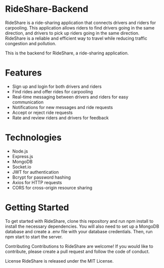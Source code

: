 # RideShare-Backend
RideShare is a ride-sharing application that connects drivers and riders for carpooling. This application allows riders to find drivers going in the same direction, and drivers to pick up riders going in the same direction. RideShare is a reliable and efficient way to travel while reducing traffic congestion and pollution.

This is the backend for RideShare, a ride-sharing application.

# Features
  - Sign up and login for both drivers and riders
  - Find rides and offer rides for carpooling
  - Real-time messaging between drivers and riders for easy communication
  - Notifications for new messages and ride requests
  - Accept or reject ride requests
  - Rate and review riders and drivers for feedback

# Technologies
  - Node.js
  - Express.js
  - MongoDB
  - Socket.io
  - JWT for authentication
  - Bcrypt for password hashing
  - Axios for HTTP requests
  - CORS for cross-origin resource sharing
  
# Getting Started
To get started with RideShare, clone this repository and run npm install to install the necessary dependencies. You will also need to set up a MongoDB database and create a .env file with your database credentials. Then, run npm start to start the server.

Contributing
Contributions to RideShare are welcome! If you would like to contribute, please create a pull request and follow the code of conduct.

License
RideShare is released under the MIT License.



